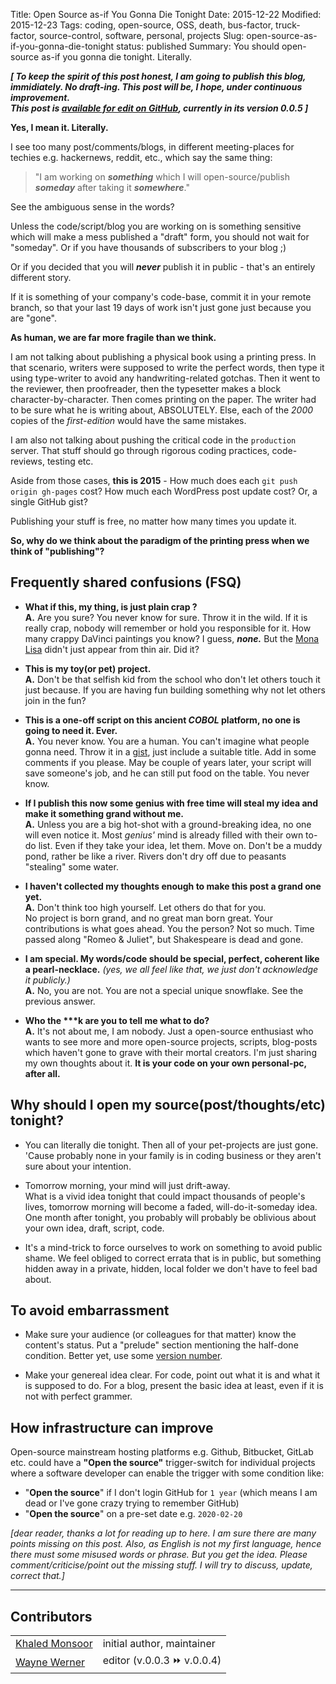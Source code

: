 Title: Open Source as-if You Gonna Die Tonight
Date: 2015-12-22
Modified: 2015-12-23
Tags: coding, open-source, OSS, death, bus-factor, truck-factor, source-control, software, personal, projects
Slug: open-source-as-if-you-gonna-die-tonight
status: published
Summary: You should open-source as-if you gonna die tonight. Literally.

***[ To keep the spirit of this post honest, I am going to publish this blog, immidiately. No __draft__-ing. This post will be, I hope, under continuous improvement.  
This post is [available for edit on GitHub](https://github.com/kmonsoor/blog.kmonsoor.com/edit/master/content/articles/tech/open-your-source-as-if-you-gonna-die-tonight.md), currently in its version 0.0.5 ]***



**Yes, I mean it. Literally.**

I see too many post/comments/blogs, in different meeting-places for techies e.g. hackernews, reddit, etc., which say the same thing: 

> "I am working on ***something*** which I will open-source/publish
> ***someday*** after taking it ***somewhere***."

See the ambiguous sense in the words?  

Unless the code/script/blog you are working on is something sensitive which will make a mess published a "draft" form, you should not wait for "someday". Or if you have thousands of subscribers to your blog ;)

Or if you decided that you will ***never*** publish it in public - that's an entirely different story.

If it is something of your company's code-base, commit it in your remote branch, so that your last 19 days of work isn't just gone just because you are "gone".

**As human, we are far more fragile than we think.**

I am not talking about publishing a physical book using a printing press. In that scenario, writers were supposed to write the perfect words, then type it using type-writer to avoid any handwriting-related gotchas. Then it went to the reviewer, then proofreader, then the typesetter makes a block character-by-character. Then comes printing on the paper. The writer had to be sure what he is writing about, ABSOLUTELY. Else, each of the *2000* copies of the *first-edition* would have the same mistakes.

I am also not talking about pushing the critical code in the `production` server. That stuff should go through rigorous coding practices, code-reviews, testing etc.


Aside from those cases, **this is 2015** - How much does each `git push origin gh-pages` cost? How much each WordPress post update cost? Or, a single GitHub gist?

Publishing your stuff is free, no matter how many times you update it.

**So, why do we think about the paradigm of the printing press when we think of "publishing"?**



Frequently shared confusions (FSQ)
------------------------------------
 * **What if this, my thing, is just plain crap ?**  
 **A.** Are you sure? You never know for sure. Throw it in the wild. If it is really crap, nobody will remember or hold you responsible for it. How many crappy DaVinci paintings you know? I guess, ***none.*** But the [Mona Lisa](https://en.wikipedia.org/wiki/Mona_Lisa) didn't just appear from thin air. Did it?
   
 *  **This is my toy(or pet) project.**  
 **A.** Don't be that selfish kid from the school who don't let others touch it just because. If you are having fun building something why not let others join in the fun?
   
 * **This is a one-off script on this ancient *COBOL* platform, no one is going to need it. Ever.**  
 **A.** You never know. You are a human. You can't imagine what people gonna need. Throw it in a [gist](https://gist.github.com/), just include a suitable title. Add in some comments if you please. May be couple of years later, your script will save someone's job, and he can still put food on the table. You never know.  
   
 * **If I publish this now some genius with free time will steal my idea and make it something grand without me.**  
 **A.** Unless you are a big hot-shot with a ground-breaking idea, no one will even notice it. Most _genius'_ mind is already filled with their own to-do list. Even if they take your idea, let them. Move on. 
 Don't be a muddy pond, rather be like a river. Rivers don't dry off due to peasants "stealing" some water.  
   
 * **I haven't collected my thoughts enough to make this post a grand one yet.**  
 **A.** Don't think too high yourself. Let others do that for you.  
 No project is born grand, and no great man born great. Your contributions is what goes ahead. You the person? Not so much. Time passed along "Romeo & Juliet", but Shakespeare is dead and gone.  
 
 * **I am special. My words/code should be special, perfect, coherent like a pearl-necklace.**  _(yes, we all feel like that, we just don't acknowledge it publicly.)_  
 **A.** No, you are not. You are not a special unique snowflake. See the previous answer.
 
 * **Who the \*\*\*k are you to tell me what to do?**  
 **A.** It's not about me, I am nobody. Just a open-source enthusiast who wants to see more and more open-source projects, scripts, blog-posts which haven't gone to grave with their mortal creators. I'm just sharing my own thoughts about it.
 **It is your code on your own personal-pc, after all.**
  
  
Why should I open my source(post/thoughts/etc) tonight?
--------------------
 * You can literally die tonight. 
 Then all of your pet-projects are just gone. 'Cause probably none in your family is in coding business or they aren't sure about your intention. 
  
 * Tomorrow morning, your mind will just drift-away.  
 What is a vivid idea tonight that could impact thousands of people's lives, tomorrow morning will become a faded, will-do-it-someday idea. One month after tonight, you probably will probably be oblivious about your own idea, draft, script, code.

 * It's a mind-trick to force ourselves to work on something to avoid public shame. We feel obliged to correct errata that is in public, but something hidden away in a private, hidden, local folder we don't have to feel bad about. 
  
  
  
To avoid embarrassment
----------------------------
 * Make sure your audience (or colleagues for that matter) know the content's status. Put a "prelude" section mentioning the half-done condition. Better yet, use some [version number](http://semver.org/).
  
 * Make your genereal idea clear. For code, point out what it is and what it is supposed to do. For a blog, present the basic idea at least, even if it is not with perfect grammer.
  
  
How infrastructure can improve
--------------------
Open-source mainstream hosting platforms e.g. Github, Bitbucket, GitLab etc. could have a **"Open the source"** trigger-switch for individual projects where a software developer can enable the trigger with some condition like:

  * "**Open the source**" if I don't login GitHub for `1 year` (which means I am dead or I've gone crazy trying to remember GitHub)
  * "**Open the source**" on a pre-set date e.g. `2020-02-20`
  
  
  
_[dear reader, thanks a lot for reading up to here. I am sure there are many points missing on this post. Also, as English is not my first language, hence there must some misused words or phrase. But you get the idea. Please comment/criticise/point out the missing stuff. I will try to discuss, update, correct that.]_

---------------------------------------


## Contributors

|                                               	|                          	|
|-----------------------------------------------	|--------------------------	|
| [Khaled Monsoor](https://github.com/kmonsoor) 	| initial author, maintainer           	|
| [Wayne Werner](https://github.com/waynew)     	| editor (v.0.0.3 :fast_forward: v.0.0.4) 	|
